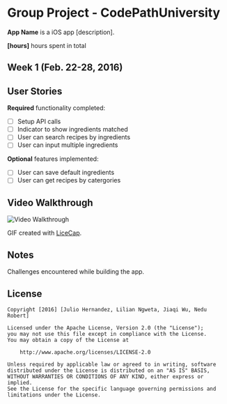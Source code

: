 # Group Project - CodePathUniversity

**App Name** is a iOS app [description].

**[hours]** hours spent in total

## Week 1 (Feb. 22-28, 2016)

## User Stories

**Required** functionality completed:

- [ ] Setup API calls 
- [ ] Indicator to show ingredients matched
- [ ] User can search recipes by ingredients
- [ ] User can input multiple ingredients

**Optional** features implemented:

- [ ] User can save default ingredients 
- [ ] User can get recipes by catergories

## Video Walkthrough 

<img src='.gif' title='Video Walkthrough' width='' alt='Video Walkthrough' />

GIF created with [LiceCap](http://www.cockos.com/licecap/).

## Notes

Challenges encountered while building the app.

## License

    Copyright [2016] [Julio Hernandez, Lilian Ngweta, Jiaqi Wu, Nedu Robert]

    Licensed under the Apache License, Version 2.0 (the "License");
    you may not use this file except in compliance with the License.
    You may obtain a copy of the License at

        http://www.apache.org/licenses/LICENSE-2.0

    Unless required by applicable law or agreed to in writing, software
    distributed under the License is distributed on an "AS IS" BASIS,
    WITHOUT WARRANTIES OR CONDITIONS OF ANY KIND, either express or implied.
    See the License for the specific language governing permissions and
    limitations under the License.
